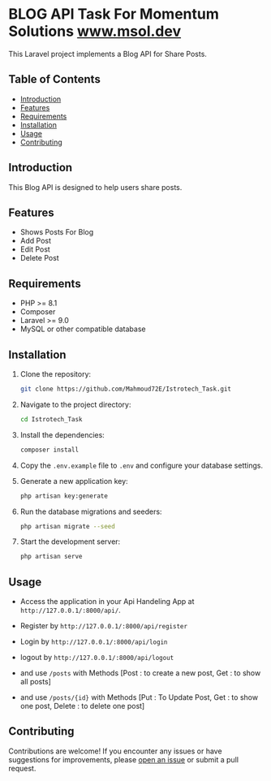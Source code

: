 # BLOG API Task For Momentum Solutions www.msol.dev

This Laravel project implements a Blog API for Share Posts. 

## Table of Contents

- [Introduction](#introduction)
- [Features](#features)
- [Requirements](#requirements)
- [Installation](#installation)
- [Usage](#usage)
- [Contributing](#contributing)

## Introduction

This Blog API is designed to help users share posts.

## Features

- Shows Posts For Blog
- Add Post
- Edit Post
- Delete Post

## Requirements

- PHP >= 8.1
- Composer
- Laravel >= 9.0
- MySQL or other compatible database

## Installation

1. Clone the repository:

   ```bash
   git clone https://github.com/Mahmoud72E/Istrotech_Task.git
   ```

2. Navigate to the project directory:

   ```bash
   cd Istrotech_Task
   ```

3. Install the dependencies:

   ```bash
   composer install
   ```

4. Copy the `.env.example` file to `.env` and configure your database settings.

5. Generate a new application key:

   ```bash
   php artisan key:generate
   ```

6. Run the database migrations and seeders:

   ```bash
   php artisan migrate --seed
   ```

7. Start the development server:

   ```bash
   php artisan serve
   ```

## Usage

- Access the application in your Api Handeling App at `http://127.0.0.1/:8000/api/`.
- Register by `http://127.0.0.1/:8000/api/register`
- Login by `http://127.0.0.1/:8000/api/login`
- logout by `http://127.0.0.1/:8000/api/logout`
- and use `/posts` with Methods [Post : to create a new post, Get : to show all posts]

- and use `/posts/{id}` with Methods [Put : To Update Post, Get : to show one post, Delete : to delete one post]

## Contributing

Contributions are welcome! If you encounter any issues or have suggestions for improvements, please [open an issue](https://github.com/Mahmoud72E/Istrotech_Task/issues) or submit a pull request.
